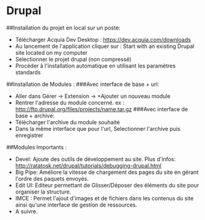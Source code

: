 # Drupal

##Installation du projet en local sur un poste:
  - Télécharger Acquia Dev Desktop : https://dev.acquia.com/downloads
  - Au lancement de l'application cliquer sur : Start with an existing Drupal site located on my computer
  - Selectionner le projet drupal (non compressé)
  - Procéder à l'installation automatique en utilisant les paramètres standards

##Installation de Modules : 
  ###Avec interface de base + url:
  - Aller dans Gérer -> Extension -> +Ajouter un nouveau module
  - Rentrer l'adresse du module concerné. ex : http://ftp.drupal.org/files/projects/name.tar.gz
  ###Avec interface de base + archive:
  - Télécharger l'archive du module souhaité
  - Dans la même interface que pour l'url, Selectionner l'archive puis enregistrer

##Modules Importants :
  - Devel: Ajoute des outils de développement au site. Plus d'infos: http://ratatosk.net/drupal/tutorials/debugging-drupal.html
  - Big Pipe: Améliore la vitesse de chargement des pages du site en gérant l'ordre des paquets envoyés.
  - Edit UI: Editeur permettant de Glisser/Déposer des éléments du site pour organiser la structure.
  - IMCE : Permet l'ajout d'images et de fichiers dans les contenus du site ainsi qu'une interface de gestion de ressources.
  - A suivre.
